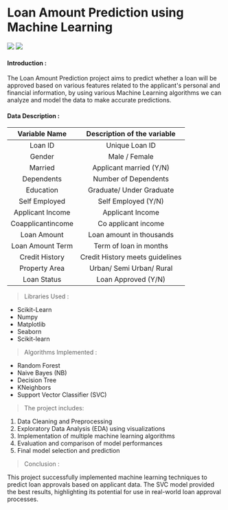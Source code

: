 
# Loan Amount Prediction using Machine Learning

![](https://img.shields.io/badge/Programming_Language-Python-darkblue.svg)
![](https://img.shields.io/badge/Main_Tool_Used-Jupyter_Notebook-orange.svg)

#### Introduction :
The Loan Amount Prediction project aims to predict whether a loan will be approved based on various features related to the applicant's personal and financial information, by using various Machine Learning algorithms we can analyze and model the data to make accurate predictions.

#### Data Description :

| Variable Name | Description of the variable |
| :---: | :---: | 
| Loan ID | Unique Loan ID | 
|Gender|	Male / Female |
|Married |	Applicant married (Y/N)|
|Dependents |	Number of Dependents|
|Education |	Graduate/ Under Graduate |
|Self Employed |	Self Employed (Y/N)|
|Applicant Income |	Applicant Income |
|Coapplicantincome| 	Co applicant income |
|Loan Amount |	Loan amount in thousands |
|Loan Amount Term|	Term of loan in months|
|Credit History| 	Credit History meets guidelines |
|Property Area|	Urban/ Semi Urban/ Rural|
|Loan Status|	Loan Approved (Y/N)|

> Libraries Used :
- Scikit-Learn
- Numpy
- Matplotlib
- Seaborn
- Scikit-learn
  
> Algorithms Implemented :
- Random Forest
- Naive Bayes (NB)
- Decision Tree
- KNeighbors
- Support Vector Classifier (SVC)

> The project includes:

1. Data Cleaning and Preprocessing
2. Exploratory Data Analysis (EDA) using visualizations
3. Implementation of multiple machine learning algorithms
4. Evaluation and comparison of model performances
5. Final model selection and prediction

> Conclusion :

This project successfully implemented machine learning techniques to predict loan approvals based on applicant data. The SVC model provided the best results, highlighting its potential for use in real-world loan approval processes.
